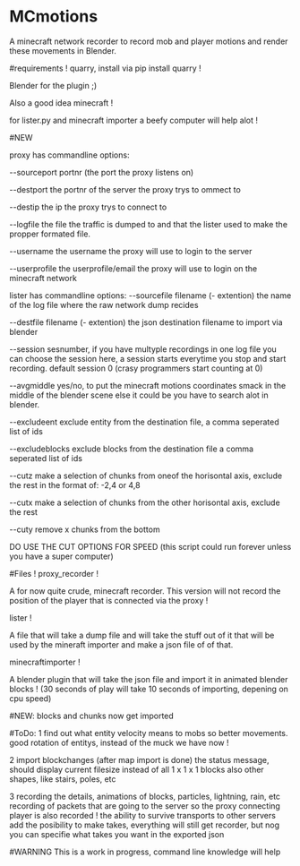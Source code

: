# MCmotions
A minecraft network recorder to record mob and player motions and render these movements in Blender.

#requirements !
quarry, install via pip install quarry !

Blender for the plugin ;)

Also a good idea minecraft !

for lister.py and minecraft importer a beefy computer will help alot !

#NEW


proxy has commandline options:

--sourceport portnr (the port the proxy listens on)

--destport the portnr of the server the proxy trys to ommect to

--destip the ip the proxy trys to connect to

--logfile the file the traffic is dumped to and that the lister used to make the propper formated file.

--username the username the proxy will use to login to the server 

--userprofile the userprofile/email the proxy will use to login on the minecraft network


lister has commandline options:
--sourcefile filename (- extention) the name of the log file where the raw network dump recides

--destfile filename (- extention) the json destination filename to import via blender

--session sesnumber, if you have multyple recordings in one log file you can choose the session here, a session starts everytime you stop and start recording. default session 0 (crasy programmers start counting at 0)

--avgmiddle yes/no, to put the minecraft motions coordinates smack in the middle of the blender scene else it could be you have to search alot in blender.

--excludeent exclude entity from the destination file, a comma seperated list of ids

--excludeblocks exclude blocks from the destination file a comma seperated list of ids

--cutz make a selection of chunks from oneof the horisontal axis, exclude the rest
in the format of: -2,4 or 4,8

--cutx  make a selection of chunks from the other horisontal axis, exclude the rest 

--cuty remove x chunks from the bottom

DO USE THE CUT OPTIONS FOR SPEED (this script could run forever unless you have a super computer)

#Files !
proxy_recorder !

A for now quite crude, minecraft recorder.
This version will not record the position of the player that is connected via the proxy !


lister !

A file that will take a dump file and will take the stuff out of it that will be used by the mineraft importer and make a json file of of that.

minecraftimporter !

A blender plugin that will take the json file and import it in animated blender blocks ! (30 seconds of play will take 10 seconds of importing, depening on cpu speed)

#NEW:
blocks and chunks now get imported

#ToDo:
1
find out what entity velocity means to mobs so better movements.
good rotation of entitys, instead of the muck we have now !

2
import blockchanges (after map import is done)
the status message, should display current filesize
instead of all 1 x 1 x 1 blocks also other shapes, like stairs, poles, etc

3
recording the details, animations of blocks, particles, lightning, rain, etc
recording of packets that are going to the server so the proxy connecting player is also recorded !
the ability to survive transports to other servers
add the posibility to make takes, everything will still get recorder, but nog you can specifie what takes you want in the exported json

#WARNING 
This is a work in progress, command line knowledge will help